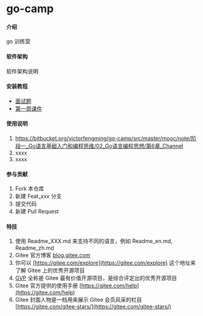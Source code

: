 # go-camp

#### 介绍
go 训练营

#### 软件架构
软件架构说明


#### 安装教程

- [面试题](http://victorfengming.gitee.io/file/pdf/golang/geekbang/interview/golang2021.pdf)
- [第一周课件](http://victorfengming.gitee.io/file/pdf/golang/geekbang/camp00/week01.pdf)

#### 使用说明

1.  https://bitbucket.org/victorfengming/go-camp/src/master/mooc/note/阶段一_Go语言基础入门和编程思维/02_Go语言编程思想/第6章_Channel
2.  xxxx
3.  xxxx

#### 参与贡献

1.  Fork 本仓库
2.  新建 Feat_xxx 分支
3.  提交代码
4.  新建 Pull Request


#### 特技

1.  使用 Readme\_XXX.md 来支持不同的语言，例如 Readme\_en.md, Readme\_zh.md
2.  Gitee 官方博客 [blog.gitee.com](https://blog.gitee.com)
3.  你可以 [https://gitee.com/explore](https://gitee.com/explore) 这个地址来了解 Gitee 上的优秀开源项目
4.  [GVP](https://gitee.com/gvp) 全称是 Gitee 最有价值开源项目，是综合评定出的优秀开源项目
5.  Gitee 官方提供的使用手册 [https://gitee.com/help](https://gitee.com/help)
6.  Gitee 封面人物是一档用来展示 Gitee 会员风采的栏目 [https://gitee.com/gitee-stars/](https://gitee.com/gitee-stars/)
